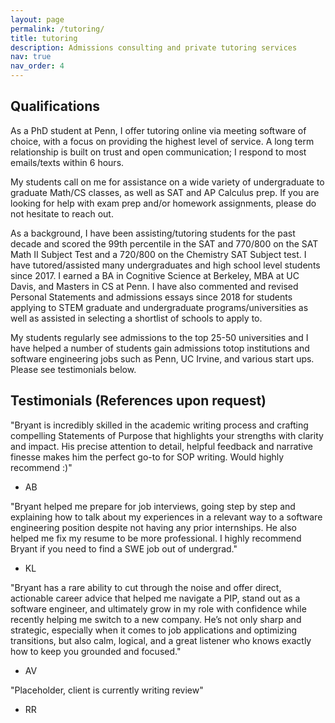 ```yaml
---
layout: page
permalink: /tutoring/
title: tutoring
description: Admissions consulting and private tutoring services
nav: true
nav_order: 4
---
```


## Qualifications

As a PhD student at Penn, I offer tutoring online via meeting software of choice, with a focus on providing the highest level of service. A long term relationship is built on trust and open communication; I respond to most emails/texts within 6 hours.

My students call on me for assistance on a wide variety of undergraduate to graduate Math/CS classes, as well as SAT and AP Calculus prep. If you are looking for help with exam prep and/or homework assignments, please do not hesitate to reach out. 

As a background, I have been assisting/tutoring students for the past decade and scored the 99th percentile in the SAT and 770/800 on the SAT Math II Subject Test and a 720/800 on the Chemistry SAT Subject test. I have tutored/assisted many undergraduates and high school level students since 2017. I earned a BA in Cognitive Science at Berkeley, MBA at UC Davis, and Masters in CS at Penn. I have also commented and revised Personal Statements and admissions essays since 2018 for students applying to STEM graduate and undergraduate programs/universities as well as assisted in selecting a shortlist of schools to apply to.

My students regularly see admissions to the top 25-50 universities and I have helped a number of students gain admissions totop institutions and software engineering jobs such as Penn, UC Irvine, and various start ups. Please see testimonials below.

## Testimonials (References upon request)

"Bryant is incredibly skilled in the academic writing process and crafting compelling Statements of Purpose that highlights your strengths with clarity and impact. His precise attention to detail, helpful feedback and narrative finesse makes him the perfect go-to for SOP writing. Would highly recommend :)"
- AB

"Bryant helped me prepare for job interviews, going step by step and explaining how to talk about my experiences in a relevant way to a software engineering position despite not having any prior internships. He also helped me fix my resume to be more professional. I highly recommend Bryant if you need to find a SWE job out of undergrad."
- KL

"Bryant has a rare ability to cut through the noise and offer direct, actionable career advice that helped me navigate a PIP, stand out as a software engineer, and ultimately grow in my role with confidence while recently helping me switch to a new company. He’s not only sharp and strategic, especially when it comes to job applications and optimizing transitions, but also calm, logical, and a great listener who knows exactly how to keep you grounded and focused."
- AV

"Placeholder, client is currently writing review"
- RR